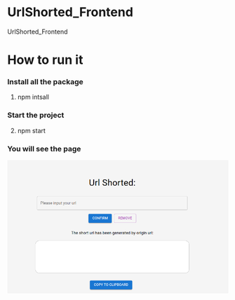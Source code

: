 # UrlShorted_Frontend
UrlShorted_Frontend

# How to run it
### Install all the package
1. npm intsall

### Start the project
2. npm start


### You will see the page
![alt text](image.png)